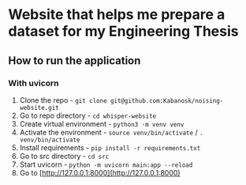 # Website that helps me prepare a dataset for my Engineering Thesis
## How to run the application
### With uvicorn
1. Clone the repo - `git clone git@github.com:Kabanosk/noising-website.git`
2. Go to repo directory - `cd whisper-website`
3. Create virtual environment - `python3 -m venv venv`
4. Activate the environment - `source venv/bin/activate` / `. venv/bin/activate`
5. Install requirements - `pip install -r requirements.txt`
6. Go to src directory - `cd src`
7. Start uvicorn - `python -m uvicorn main:app --reload`
8. Go to [http://127.0.0.1:8000](http://127.0.0.1:8000) 
